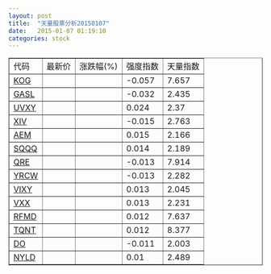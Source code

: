```yaml
---
layout: post
title:  "天量股票分析20150107"
date:   2015-01-07 01:19:10
categories: stock
---
```

<script type="text/javascript">
var stockList = []
stockList.push('gb_kog');
stockList.push('gb_gasl');
stockList.push('gb_uvxy');
stockList.push('gb_xiv');
stockList.push('gb_aem');
stockList.push('gb_sqqq');
stockList.push('gb_qre');
stockList.push('gb_yrcw');
stockList.push('gb_vixy');
stockList.push('gb_vxx');
stockList.push('gb_rfmd');
stockList.push('gb_tqnt');
stockList.push('gb_do');
stockList.push('gb_nyld');
</script>

<table border="1">
 <tr>
  <td>代码</td>
  <td>最新价</td>
  <td>涨跌幅(%)</td>
 <td>强度指数</td>
 <td>天量指数</td>
</tr>
  <tr id="kog"><td><a href="http://stock.finance.sina.com.cn/usstock/quotes/KOG.html" target="_blank">KOG</a></td><td></td><td></td><td>-0.057</td><td>7.657</td></tr>
  <tr id="gasl"><td><a href="http://stock.finance.sina.com.cn/usstock/quotes/GASL.html" target="_blank">GASL</a></td><td></td><td></td><td>-0.032</td><td>2.435</td></tr>
  <tr id="uvxy"><td><a href="http://stock.finance.sina.com.cn/usstock/quotes/UVXY.html" target="_blank">UVXY</a></td><td></td><td></td><td>0.024</td><td>2.37</td></tr>
  <tr id="xiv"><td><a href="http://stock.finance.sina.com.cn/usstock/quotes/XIV.html" target="_blank">XIV</a></td><td></td><td></td><td>-0.015</td><td>2.763</td></tr>
  <tr id="aem"><td><a href="http://stock.finance.sina.com.cn/usstock/quotes/AEM.html" target="_blank">AEM</a></td><td></td><td></td><td>0.015</td><td>2.166</td></tr>
  <tr id="sqqq"><td><a href="http://stock.finance.sina.com.cn/usstock/quotes/SQQQ.html" target="_blank">SQQQ</a></td><td></td><td></td><td>0.014</td><td>2.189</td></tr>
  <tr id="qre"><td><a href="http://stock.finance.sina.com.cn/usstock/quotes/QRE.html" target="_blank">QRE</a></td><td></td><td></td><td>-0.013</td><td>7.914</td></tr>
  <tr id="yrcw"><td><a href="http://stock.finance.sina.com.cn/usstock/quotes/YRCW.html" target="_blank">YRCW</a></td><td></td><td></td><td>-0.013</td><td>2.282</td></tr>
  <tr id="vixy"><td><a href="http://stock.finance.sina.com.cn/usstock/quotes/VIXY.html" target="_blank">VIXY</a></td><td></td><td></td><td>0.013</td><td>2.045</td></tr>
  <tr id="vxx"><td><a href="http://stock.finance.sina.com.cn/usstock/quotes/VXX.html" target="_blank">VXX</a></td><td></td><td></td><td>0.013</td><td>2.231</td></tr>
  <tr id="rfmd"><td><a href="http://stock.finance.sina.com.cn/usstock/quotes/RFMD.html" target="_blank">RFMD</a></td><td></td><td></td><td>0.012</td><td>7.637</td></tr>
  <tr id="tqnt"><td><a href="http://stock.finance.sina.com.cn/usstock/quotes/TQNT.html" target="_blank">TQNT</a></td><td></td><td></td><td>0.012</td><td>8.377</td></tr>
  <tr id="do"><td><a href="http://stock.finance.sina.com.cn/usstock/quotes/DO.html" target="_blank">DO</a></td><td></td><td></td><td>-0.011</td><td>2.003</td></tr>
  <tr id="nyld"><td><a href="http://stock.finance.sina.com.cn/usstock/quotes/NYLD.html" target="_blank">NYLD</a></td><td></td><td></td><td>0.01</td><td>2.489</td></tr>
</table>
